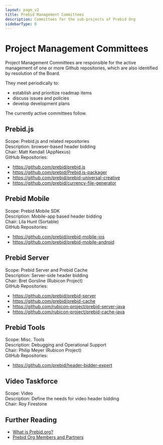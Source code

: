 ```yaml
---
layout: page_v2
title: Prebid Management Committees
description: Committees for the sub-projects of Prebid Org
sidebarType: 0
---
```


# Project Management Committees

Project Management Committees are responsible for the active management of one or more Github repositories, which are also identified by resolution of the Board.

They meet periodically to:

- establish and prioritize roadmap items
- discuss issues and policies
- develop development plans

The currently active committees follow.

## Prebid.js

Scope: Prebid.js and related repositories<br/>
Description: browser-based header bidding<br/>
Chair: Matt Kendall (AppNexus)<br/>
GitHub Repositories:

+ https://github.com/prebid/prebid.js
+ https://github.com/prebid/Prebid.js-packager
+ https://github.com/prebid/prebid-universal-creative
+ https://github.com/prebid/currency-file-generator


## Prebid Mobile

Scope: Prebid Mobile SDK<br/>
Description: Mobile-app based header bidding<br/>
Chair: Lila Hunt (Sortable)<br/>
GitHub Repositories:

+ https://github.com/prebid/prebid-mobile-ios
+ https://github.com/prebid/prebid-mobile-android


## Prebid Server

Scope: Prebid Server and Prebid Cache<br/>
Description: Server-side header bidding<br/>
Chair: Bret Gorsline (Rubicon Project)<br/>
GitHub Repositories:

+ https://github.com/prebid/prebid-server
+ https://github.com/prebid/prebid-cache
+ https://github.com/rubicon-project/prebid-server-java
+ https://github.com/rubicon-project/prebid-cache-java


## Prebid Tools

Scope: Misc. Tools<br/>
Description: Debugging and Operational Support<br/>
Chair: Philip Meyer (Rubicon Project)<br/>
GitHub Repositories:

+ https://github.com/prebid/header-bidder-expert


## Video Taskforce

Scope: Video<br/>
Description: Define the needs for video header bidding<br/>
Chair: Roy Firestone

## Further Reading

* [What is Prebid.org?]({{site.baseurl}}/overview/what-is-prebid-org.html)
* [Prebid Org Members and Partners]({{site.baseurl}}/partners/partners.html)


